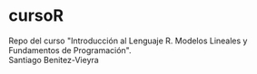 # cursoR
Repo del curso "Introducción al Lenguaje R. Modelos Lineales y Fundamentos de Programación".  
Santiago Benitez-Vieyra  
